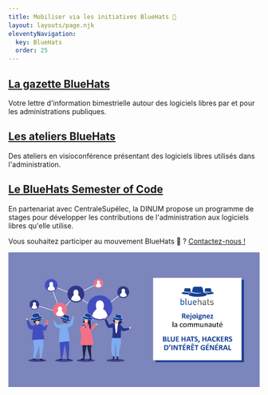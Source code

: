 ```yaml
---
title: Mobiliser via les initiatives BlueHats 🧢
layout: layouts/page.njk
eleventyNavigation:
  key: BlueHats
  order: 25
---
```


<div class="fr-grid-row fr-grid-row--gutters">
  <div class="fr-col-12 fr-col-md-4">
    <div class="fr-card fr-enlarge-link">
      <div class="fr-card__body">
	<h2 class="fr-card__title">
	  <a href="/gazette/" class="fr-card__link">La gazette BlueHats</a>
	</h2>
	<p class="fr-card__desc">
	  Votre lettre d'information bimestrielle autour des logiciels libres par et pour les administrations publiques.
	</p>
      </div>
    </div>
  </div>

  <div class="fr-col-12 fr-col-md-4">
    <div class="fr-card fr-enlarge-link">
      <div class="fr-card__body">
	<h2 class="fr-card__title">
	  <a href="ateliers" class="fr-card__link">Les ateliers BlueHats</a>
	</h2>
	<p class="fr-card__desc">
	  Des ateliers en visioconférence présentant des logiciels libres utilisés dans l'administration.
	</p>
      </div>
    </div>
  </div>

  <div class="fr-col-12 fr-col-md-4">
    <div class="fr-card fr-enlarge-link">
      <div class="fr-card__body">
	<h2 class="fr-card__title">
	  <a href="bluehats-semester-of-code" class="fr-card__link">Le BlueHats Semester of Code</a>
	</h2>
	<p class="fr-card__desc">
	  En partenariat avec CentraleSupélec, la DINUM propose un programme de stages pour développer les contributions de l'administration aux logiciels libres qu'elle utilise.
	</p>
      </div>
    </div>
  </div>

</div>

<div class="fr-highlight">
  <p>Vous souhaitez participer au mouvement BlueHats 🧢 ?
    <a href="mailto:logiciels-libres@data.gouv.fr">Contactez-nous !</a>
  </p>
</div>

<img class="fr-responsive-img" src="/img/bluehats-communaute.jpg"/>


